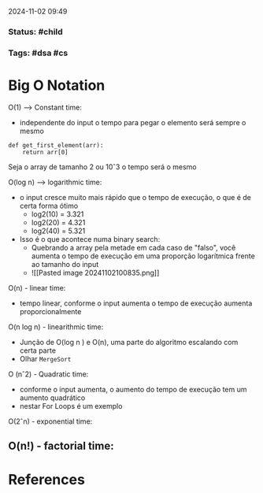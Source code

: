 2024-11-02 09:49

### Status:  #child

### Tags: #dsa #cs

# Big O Notation

O(1) --> Constant time:
- independente do input o tempo para pegar o elemento será sempre o mesmo
```
def get_first_element(arr): 
	return arr[0]
```
Seja o array de tamanho 2 ou 10ˆ3 o tempo será o mesmo


O(log n) --> logarithmic time:
- o input cresce muito mais rápido que o tempo de execução, o que é de certa forma ótimo
	- log2(10) = 3.321
	- log2(20) = 4.321
	- log2(40) = 5.321
- Isso é o que acontece numa binary search:
	- Quebrando a array pela metade em cada caso de "falso", você aumenta o tempo de execução em uma proporção logarítmica frente ao tamanho do input
	- ![[Pasted image 20241102100835.png]]

O(n) - linear time:
- tempo linear, conforme o input aumenta o tempo de execução aumenta proporcionalmente

O(n log n) - linearithmic time:
- Junção de O(log n ) e O(n), uma parte do algoritmo escalando com certa parte
- Olhar `MergeSort`

O (nˆ2) - Quadratic time:
- conforme o input aumenta, o aumento do tempo de execução tem um aumento quadrático
- nestar For Loops é um exemplo 

O(2ˆn) - exponential time:

O(n!) - factorial time:
- 

# References









